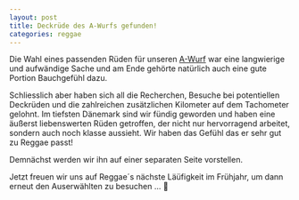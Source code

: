 ```yaml
---
layout: post
title: Deckrüde des A-Wurfs gefunden!
categories: reggae
---
```


Die Wahl eines passenden Rüden für unseren <a href="/litters">A-Wurf</a> war eine langwierige und aufwändige Sache 
und am Ende gehörte natürlich auch eine gute Portion Bauchgefühl dazu.

<!-- img src="/assets/stud-gallery/a-stud-sit-fromside.jpeg" height="400" style="float:right;margin:20px" -->
Schliesslich aber haben sich all die Recherchen, Besuche bei potentiellen Deckrüden und die zahlreichen zusätzlichen Kilometer auf dem Tachometer gelohnt.
Im tiefsten Dänemark sind wir fündig geworden und haben eine äußerst liebenswerten Rüden getroffen, der nicht nur hervorragend arbeitet, 
sondern auch noch klasse aussieht. Wir haben das Gefühl das er sehr gut zu Reggae passt!



Demnächst werden wir ihn auf einer separaten Seite vorstellen.

Jetzt freuen wir uns auf Reggae´s nächste Läüfigkeit im Frühjahr, um dann erneut den Auserwählten zu besuchen ... 🤗


<!-- img src="/assets/stud-gallery/a-stud-sniffing-dummy.jpeg" height="400" style="float:right;margin:20px" -- >
